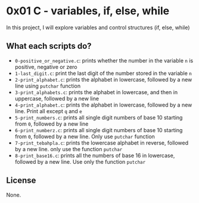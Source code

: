 # 0x01 C - variables, if, else, while

In this project, I will explore variables and control structures (if, else, while)

## What each scripts do?

* `0-positive_or_negative.c`: prints whether the number in the variable `n` is positive, negative or zero
* `1-last_digit.c`: print the last digit of the number stored in the variable `n`
* `2-print_alphabet.c`: prints the alphabet in lowercase, followed by a new line using `putchar` function
* `3-print_alphabets.c`: prints the alphabet in lowercase, and then in uppercase, followed by a new line
* `4-print_alphabet.c`: prints the alphabet in lowercase, followed by a new line. Print all except `q` and `e`
* `5-print_numbers.c`: prints all single digit numbers of base 10 starting from `0`, followed by a new line
* `6-print_numberz.c`: prints all single digit numbers of base 10 starting from `0`, followed by a new line. Only use `putchar` function
* `7-print_tebahpla.c`: prints the lowercase alphabet in reverse, followed by a new line. only use the function `putchar`
* `8-print_base16.c`: prints all the numbers of base 16 in lowercase, followed by a new line. Use only the function `putchar`

## License

None.
